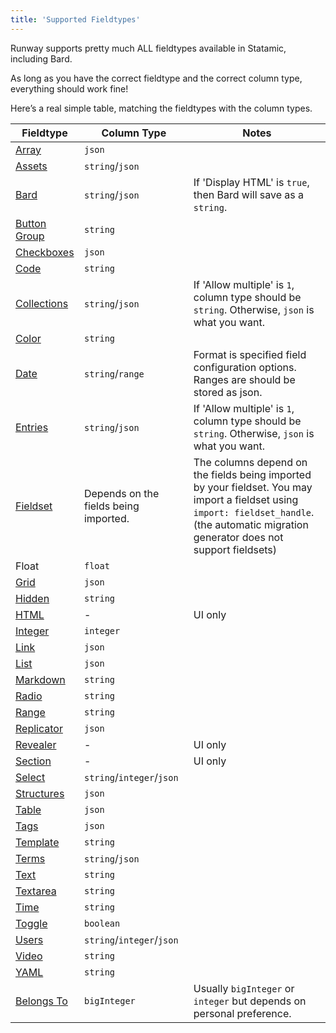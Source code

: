 ```yaml
---
title: 'Supported Fieldtypes'
---
```


Runway supports pretty much ALL fieldtypes available in Statamic, including Bard.

As long as you have the correct fieldtype and the correct column type, everything should work fine! 

Here’s a real simple table, matching the fieldtypes with the column types.


**Fieldtype**|**Column Type**|**Notes**
-----|-----|-----
[Array](https://statamic.dev/fieldtypes/array)|`json`| 
[Assets](https://statamic.dev/fieldtypes/assets)|`string`/`json`| 
[Bard](https://statamic.dev/fieldtypes/bard)|`string`/`json`|If 'Display HTML' is `true`, then Bard will save as a `string`.
[Button Group](https://statamic.dev/fieldtypes/button_group)|`string`| 
[Checkboxes](https://statamic.dev/fieldtypes/checkboxes)|`json`| 
[Code](https://statamic.dev/fieldtypes/code)|`string`| 
[Collections](https://statamic.dev/fieldtypes/collections)|`string`/`json`|If 'Allow multiple' is `1`, column type should be `string`. Otherwise, `json` is what you want.
[Color](https://statamic.dev/fieldtypes/color)|`string`| 
[Date](https://statamic.dev/fieldtypes/date)|`string`/`range`|Format is specified field configuration options. Ranges are should be stored as json.
[Entries](https://statamic.dev/fieldtypes/entries)|`string`/`json`|If 'Allow multiple' is `1`, column type should be `string`. Otherwise, `json` is what you want.
[Fieldset](https://statamic.dev/fieldtypes/fieldset)|Depends on the fields being imported.|The columns depend on the fields being imported by your fieldset. You may import a fieldset using `import: fieldset_handle`. (the automatic migration generator does not support fieldsets)
Float|`float`| 
[Grid](https://statamic.dev/fieldtypes/grid)|`json`| 
[Hidden](https://statamic.dev/fieldtypes/hidden)|`string`| 
[HTML](https://statamic.dev/fieldtypes/html)|-|UI only
[Integer](https://statamic.dev/fieldtypes/integer)|`integer`| 
[Link](https://statamic.dev/fieldtypes/link)|`json`| 
[List](https://statamic.dev/fieldtypes/list)|`json`| 
[Markdown](https://statamic.dev/fieldtypes/markdown)|`string`| 
[Radio](https://statamic.dev/fieldtypes/radio)|`string`| 
[Range](https://statamic.dev/fieldtypes/range)|`string`| 
[Replicator](https://statamic.dev/fieldtypes/replicator)|`json`| 
[Revealer](https://statamic.dev/fieldtypes/revealer)|-|UI only
[Section](https://statamic.dev/fieldtypes/section)|-|UI only
[Select](https://statamic.dev/fieldtypes/select)|`string`/`integer`/`json`| 
[Structures](https://statamic.dev/fieldtypes/structures)|`json`| 
[Table](https://statamic.dev/fieldtypes/table)|`json`| 
[Tags](https://statamic.dev/fieldtypes/tags)|`json`| 
[Template](https://statamic.dev/fieldtypes/template)|`string`| 
[Terms](https://statamic.dev/fieldtypes/terms)|`string`/`json`| 
[Text](https://statamic.dev/fieldtypes/text)|`string`| 
[Textarea](https://statamic.dev/fieldtypes/textarea)|`string`| 
[Time](https://statamic.dev/fieldtypes/time)|`string`| 
[Toggle](https://statamic.dev/fieldtypes/toggle)|`boolean`| 
[Users](https://statamic.dev/fieldtypes/users)|`string`/`integer`/`json`| 
[Video](https://statamic.dev/fieldtypes/video)|`string`| 
[YAML](https://statamic.dev/fieldtypes/yaml)|`string`| 
[Belongs To](/fieldtypes#belongsto-fieldtype)|`bigInteger`|Usually `bigInteger` or `integer` but depends on personal preference.
